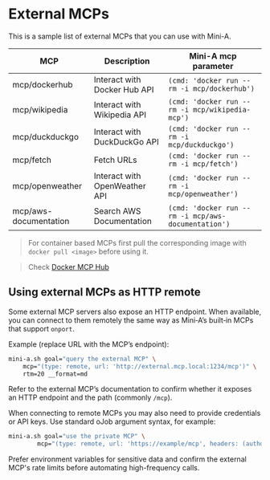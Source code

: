 # External MCPs

This is a sample list of external MCPs that you can use with Mini-A.

| MCP | Description | Mini-A mcp parameter |
|-----|-------------|----------------------|
| mcp/dockerhub | Interact with Docker Hub API | ```(cmd: 'docker run --rm -i mcp/dockerhub')``` |
| mcp/wikipedia | Interact with Wikipedia API | ```(cmd: 'docker run --rm -i mcp/wikipedia-mcp')``` |
| mcp/duckduckgo | Interact with DuckDuckGo API | ```(cmd: 'docker run --rm -i mcp/duckduckgo')``` |
| mcp/fetch | Fetch URLs | ```(cmd: 'docker run --rm -i mcp/fetch')``` |
| mcp/openweather | Interact with OpenWeather API | ```(cmd: 'docker run --rm -i mcp/openweather')``` |
| mcp/aws-documentation | Search AWS Documentation | ```(cmd: 'docker run --rm -i mcp/aws-documentation')``` |

> For container based MCPs first pull the corresponding image with `docker pull <image>` before using it.

> Check [Docker MCP Hub](https://hub.docker.com/mcp)

## Using external MCPs as HTTP remote

Some external MCP servers also expose an HTTP endpoint. When available, you can connect to them remotely the same way as Mini‑A’s built‑in MCPs that support `onport`.

Example (replace URL with the MCP’s endpoint):

```bash
mini-a.sh goal="query the external MCP" \
	mcp="(type: remote, url: 'http://external.mcp.local:1234/mcp')" \
	rtm=20 __format=md
```

Refer to the external MCP’s documentation to confirm whether it exposes an HTTP endpoint and the path (commonly `/mcp`).

When connecting to remote MCPs you may also need to provide credentials or API keys. Use standard oJob argument syntax, for example:

```bash
mini-a.sh goal="use the private MCP" \
        mcp="(type: remote, url: 'https://example/mcp', headers: (authorization: 'Bearer ${MY_TOKEN}'))"
```

Prefer environment variables for sensitive data and confirm the external MCP's rate limits before automating high-frequency calls.
